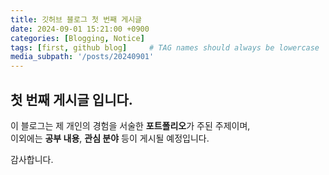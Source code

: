 ```yaml
---
title: 깃허브 블로그 첫 번째 게시글
date: 2024-09-01 15:21:00 +0900
categories: [Blogging, Notice]
tags: [first, github blog]     # TAG names should always be lowercase
media_subpath: '/posts/20240901'
---
```


## 첫 번째 게시글 입니다.

이 블로그는 제 개인의 경험을 서술한 **포트폴리오**가 주된 주제이며,  
이외에는 **공부 내용**, **관심 분야** 등이 게시될 예정입니다.

감사합니다.
